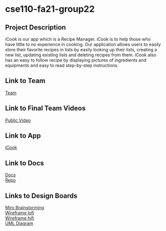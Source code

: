 # cse110-fa21-group22

## Project Description

iCook is our app which is a Recipe Manager. iCook is to help those who have little to no experience in cooking. Our application allows users to easily store their favorite recipes in lists by easily looking up their lists, creating a new list, updating existing lists and deleting recipes from them. iCook also has an easy to follow recipe by displaying pictures of ingredients and equipments and easy to read step-by-step instructions.

## Link to Team

[Team](./admin/team.md)

## Link to Final Team Videos

[Public Video](https://www.youtube.com/watch?v=TwI-k_ukOR4)

## Link to App

[iCook](https://icookfood.netlify.app/webpages/home.html)

## Link to Docs

[Docs](https://demyinn00.github.io/group22xjsdocs/)
<br />
[Repo](https://github.com/demyinn00/group22xjsdocs)

## Links to Design Boards

[Miro Brainstorming](./specs/Recipe-Manager-Brainstorm.pdf)
<br />
[Wireframe lofi](./specs/wireframelofi.pdf)
<br />
[Wireframe hifi](./specs/wireframehifi.pdf)
<br />
[UML Diagram](./specs/uml.drawio.png)
